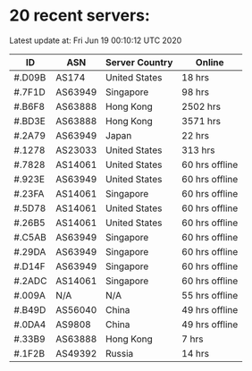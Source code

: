 # 20 recent servers:

Latest update at: Fri Jun 19 00:10:12 UTC 2020

| ID | ASN | Server Country | Online |
| -- | --- | -------------- | ------ |
| #.D09B | AS174 | United States | 18 hrs |
| #.7F1D | AS63949 | Singapore | 98 hrs |
| #.B6F8 | AS63888 | Hong Kong | 2502 hrs |
| #.BD3E | AS63888 | Hong Kong | 3571 hrs |
| #.2A79 | AS63949 | Japan | 22 hrs |
| #.1278 | AS23033 | United States | 313 hrs |
| #.7828 | AS14061 | United States | 60 hrs offline |
| #.923E | AS63949 | United States | 60 hrs offline |
| #.23FA | AS14061 | Singapore | 60 hrs offline |
| #.5D78 | AS14061 | United States | 60 hrs offline |
| #.26B5 | AS14061 | United States | 60 hrs offline |
| #.C5AB | AS63949 | Singapore | 60 hrs offline |
| #.29DA | AS63949 | Singapore | 60 hrs offline |
| #.D14F | AS63949 | Singapore | 60 hrs offline |
| #.2ADC | AS14061 | Singapore | 60 hrs offline |
| #.009A | N/A | N/A | 55 hrs offline |
| #.B49D | AS56040 | China | 49 hrs offline |
| #.0DA4 | AS9808 | China | 49 hrs offline |
| #.33B9 | AS63888 | Hong Kong | 7 hrs |
| #.1F2B | AS49392 | Russia | 14 hrs |

